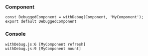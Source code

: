 ### Component

```
const DebuggedComponent = withDebug(Component, 'MyComponent');
export default DebuggedComponent
```

### Console

```
withDebug.js:6 [MyComponent refresh]
withDebug.js:9 [MyComponent mount]
```
